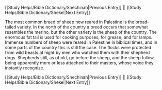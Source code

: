 [[Study Helps/Bible Dictionary/Shechinah|Previous Entry]]  ||  [[Study Helps/Bible Dictionary/Shekel|Next Entry]]

 The most common breed of sheep now reared in Palestine is the broad-tailed variety. In the north of the country a breed occurs that somewhat resembles the merino, but the other variety is the sheep of the country. The enormous fat tail is used for cooking purposes, for grease, and for lamps. Immense numbers of sheep were reared in Palestine in biblical times, and in some parts of the country this is still the case. The flocks were protected from wild beasts at night by men who watched them with their shepherd dogs. Shepherds still, as of old, go before the sheep, and the sheep follow, being apparently more or less attached to their masters, whose voice they instantly recognize.

[[Study Helps/Bible Dictionary/Shechinah|Previous Entry]]  ||  [[Study Helps/Bible Dictionary/Shekel|Next Entry]]
